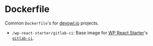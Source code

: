 # Dockerfile

Common `Dockerfile`'s for [devowl.io](https://devowl.io) projects.

- `/wp-react-starter/gitlab-ci`: Base image for [WP React Starter](https://github.com/devowlio/wp-react-starter/)'s [`gitlab-ci`](https://github.com/devowlio/wp-react-starter/tree/master/devops/docker/gitlab-ci).
